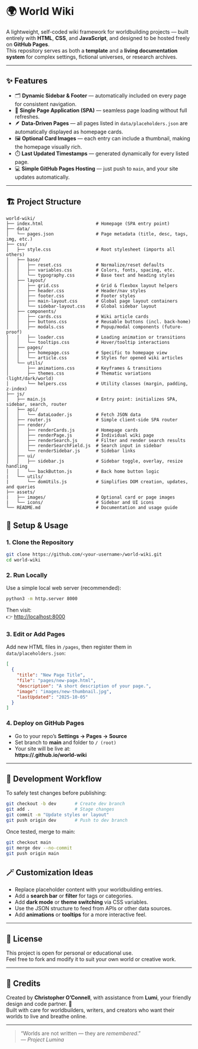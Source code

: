 # 🌍 World Wiki

A lightweight, self-coded wiki framework for worldbuilding projects — built entirely with **HTML**, **CSS**, and **JavaScript**, and designed to be hosted freely on **GitHub Pages**.  
This repository serves as both a **template** and a **living documentation system** for complex settings, fictional universes, or research archives.

---

## ✨ Features

- 🗂️ **Dynamic Sidebar & Footer** — automatically included on every page for consistent navigation.  
- 🧭 **Single Page Application (SPA)** — seamless page loading without full refreshes.  
- 🪶 **Data-Driven Pages** — all pages listed in `data/placeholders.json` are automatically displayed as homepage cards.  
- 🖼️ **Optional Card Images** — each entry can include a thumbnail, making the homepage visually rich.  
- ⏱️ **Last Updated Timestamps** — generated dynamically for every listed page.  
- 💻 **Simple GitHub Pages Hosting** — just push to `main`, and your site updates automatically.

---

## 🏗️ Project Structure

```plaintext
world-wiki/
├── index.html                    # Homepage (SPA entry point)
├── data/
│   └── pages.json                # Page metadata (title, desc, tags, img, etc.)
├── css/
│   ├── style.css                 # Root stylesheet (imports all others)
│   ├── base/
│   │   ├── reset.css             # Normalize/reset defaults
│   │   ├── variables.css         # Colors, fonts, spacing, etc.
│   │   └── typography.css        # Base text and heading styles
│   ├── layout/
│   │   ├── grid.css              # Grid & flexbox layout helpers
│   │   ├── header.css            # Header/nav styles
│   │   ├── footer.css            # Footer styles
│   │   ├── main-layout.css       # Global page layout containers
│   │   └── sidebar-layout.css    # Global sidebar layout
│   ├── components/
│   │   ├── cards.css             # Wiki article cards
│   │   ├── buttons.css           # Reusable buttons (incl. back-home)
│   │   ├── modals.css            # Popup/modal components (future-proof)
│   │   ├── loader.css            # Loading animation or transitions
│   │   └── tooltips.css          # Hover/tooltip interactions
│   ├── pages/
│   │   ├── homepage.css          # Specific to homepage view
│   │   └── article.css           # Styles for opened wiki articles
│   └── utils/
│       ├── animations.css        # Keyframes & transitions
│       ├── themes.css            # Thematic variations (light/dark/world)
│       └── helpers.css           # Utility classes (margin, padding, z-index)
├── js/
│   ├── main.js                   # Entry point: initializes SPA, sidebar, search, router
│   ├── api/
│   │   └── dataLoader.js         # Fetch JSON data
│   ├── router.js                 # Simple client-side SPA router
│   ├── render/
│   │   ├── renderCards.js        # Homepage cards
│   │   ├── renderPage.js         # Individual wiki page
│   │   ├── renderSearch.js       # Filter and render search results
│   │   ├── renderSearchField.js  # Search input in sidebar
│   │   └── renderSidebar.js      # Sidebar links
│   ├── ui/
│   │   ├── sidebar.js            # Sidebar toggle, overlay, resize handling
│   │   └── backButton.js         # Back home button logic
|   └── utils/
|       └── domUtils.js           # Simplifies DOM creation, updates, and queries
├── assets/
|   ├── images/                   # Optional card or page images
|   └── icons/                    # Sidebar and UI icons
└── README.md                     # Documentation and usage guide
```

## 🚀 Setup & Usage

### **1. Clone the Repository**
```bash
git clone https://github.com/<your-username>/world-wiki.git
cd world-wiki
```

### **2. Run Locally**
Use a simple local web server (recommended):
```bash
python3 -m http.server 8000
```

Then visit:  
👉 [http://localhost:8000](http://localhost:8000)

### **3. Edit or Add Pages**
Add new HTML files in `/pages`, then register them in `data/placeholders.json`:

```json
[
  {
    "title": "New Page Title",
    "file": "pages/new-page.html",
    "description": "A short description of your page.",
    "image": "images/new-thumbnail.jpg",
    "lastUpdated": "2025-10-05"
  }
]
```
### **4. Deploy on GitHub Pages**
- Go to your repo’s **Settings → Pages → Source**  
- Set branch to **main** and folder to `/ (root)`  
- Your site will be live at:  
  **https://<your-username>.github.io/world-wiki**

---

## 🧩 Development Workflow

To safely test changes before publishing:

```bash
git checkout -b dev       # Create dev branch
git add .                 # Stage changes
git commit -m "Update styles or layout"
git push origin dev       # Push to dev branch
```

Once tested, merge to main:

```bash
git checkout main
git merge dev --no-commit
git push origin main
```

## 🪄 Customization Ideas

- Replace placeholder content with your worldbuilding entries.  
- Add a **search bar** or **filter** for tags or categories.  
- Add **dark mode** or **theme switching** via CSS variables.  
- Use the JSON structure to feed from APIs or other data sources.  
- Add **animations** or **tooltips** for a more interactive feel.

---

## 🧠 License

This project is open for personal or educational use.  
Feel free to fork and modify it to suit your own world or creative work.

---

## 💬 Credits

Created by **Christopher O’Connell**, with assistance from **Lumi**, your friendly design and code partner. 🌙  
Built with care for worldbuilders, writers, and creators who want their worlds to live and breathe online.

---

> “Worlds are not written — they are *remembered*.”  
> — *Project Lumina*


